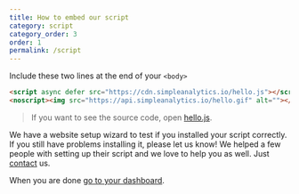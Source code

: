 ```yaml
---
title: How to embed our script
category: script
category_order: 3
order: 1
permalink: /script
---
```


Include these two lines at the end of your `<body>`

```html
<script async defer src="https://cdn.simpleanalytics.io/hello.js"></script>
<noscript><img src="https://api.simpleanalytics.io/hello.gif" alt=""></noscript>
```

> If you want to see the source code, open [hello.js](https://github.com/simpleanalytics/cdn/blob/master/hello.js).

We have a website setup wizard to test if you installed your script correctly. If you still have problems installing it, please let us know! We helped a few people with setting up their script and we love to help you as well. Just [contact](https://simpleanalytics.io/contact?ref=docs.simpleanalytics.io) us.

When you are done [go to your dashboard](https://simpleanalytics.io/websites?ref=docs.simpleanalytics.io).
